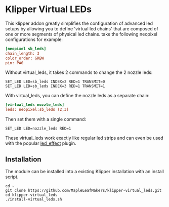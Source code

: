 # Klipper Virtual LEDs

This klipper addon greatly simplifies the configuration of advanced led setups by allowing you to define 'virtual led chains' that are composed of one or more segments of physical led chains. take the following neopixel configurations for example:

```ini
[neopixel sb_leds]
chain_length: 3
color_order: GRBW
pin: PA0
```

Without virtual_leds, it takes 2 commands to change the 2 nozzle leds:
    
    SET_LED LED=sb_leds INDEX=2 RED=1 TRANSMIT=0
    SET_LED LED=sb_leds INDEX=3 RED=1 TRANSMIT=1

With virtual_leds, you can define the nozzle leds as a separate chain:

```ini
[virtual_leds nozzle_leds]
leds: neopixel:sb_leds (2,3)
```

Then set them with a single command:

    SET_LED LED=nozzle_leds RED=1
    
These virtual_leds work exactly like regular led strips and can even be used with the popular [led_effect](https://github.com/julianschill/klipper-led_effect) plugin.


## Installation
The module can be installed into a existing Klipper installation with an install script.

    cd ~
    git clone https://github.com/MapleLeafMakers/klipper-virtual_leds.git
    cd klipper-virtual_leds
    ./install-virtual_leds.sh


